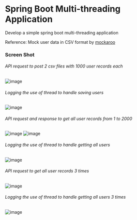# Spring Boot Multi-threading Application
Develop a simple spring boot multi-threading application
 
Reference: Mock user data in CSV format by [mockaroo](https://www.mockaroo.com/)

 ### Screen Shot
###### API request to post 2 csv files with 1000 user records each
![image](https://github.com/ckyyyy/springboot-multithreading/blob/master/image/post_users_request.png)

###### Logging the use of thread to handle saving users
![image](https://github.com/ckyyyy/springboot-multithreading/blob/master/image/save_users_thread.png)

###### API request and response to get all user records from 1 to 2000
![image](https://github.com/ckyyyy/springboot-multithreading/blob/master/image/get_user_request1.png)
![image](https://github.com/ckyyyy/springboot-multithreading/blob/master/image/get_user_request2.png)

###### Logging the use of thread to handle getting all users
![image](https://github.com/ckyyyy/springboot-multithreading/blob/master/image/get_user_thread.png)

###### API request to get all user records 3 times
![image](https://github.com/ckyyyy/springboot-multithreading/blob/master/image/get_user_by_thread_request.png)

###### Logging the use of thread to handle getting all users 3 times
![image](https://github.com/ckyyyy/springboot-multithreading/blob/master/image/get_user_by_thread.png)